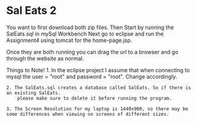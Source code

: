 # Sal Eats 2

You want to first download both zip files.
Then Start by running the SalEats.sql in mySql Workbench
Next go to eclipse and run the Assignment4 using tomcat for the home-page.jsp.

Once they are both running you can drag the url to a browser and go through the website as normal.

Things to Note! 
	1. In the eclipse project I assume that when connecting to mysql the user = "root"
		and password = "root". Change accordingly.

	2. The SalEats.sql creates a database called SalEats. So if there is an existing SalEats. 
		please make sure to delete it before running the program. 

	3. The Screen Resolution for my laptop is 1440x900, so there may be some differences when viewing on screens of different sizes.
